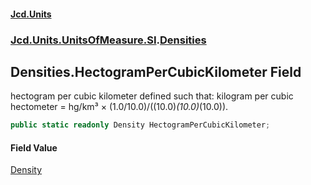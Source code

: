 #### [Jcd.Units](index 'index')
### [Jcd.Units.UnitsOfMeasure.SI](Jcd.Units.UnitsOfMeasure.SI 'Jcd.Units.UnitsOfMeasure.SI').[Densities](Densities 'Jcd.Units.UnitsOfMeasure.SI.Densities')

## Densities.HectogramPerCubicKilometer Field

hectogram per cubic kilometer defined such that: kilogram per cubic hectometer = hg/km³ ×
(1.0/10.0)/((10.0)*(10.0)*(10.0)).

```csharp
public static readonly Density HectogramPerCubicKilometer;
```

#### Field Value
[Density](Density 'Jcd.Units.UnitTypes.Density')